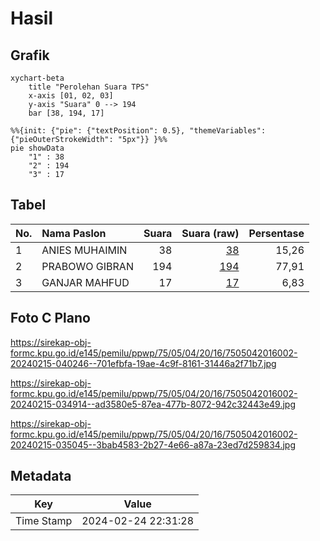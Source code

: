 # Hasil

## Grafik

```mermaid
xychart-beta
    title "Perolehan Suara TPS"
    x-axis [01, 02, 03]
    y-axis "Suara" 0 --> 194
    bar [38, 194, 17]
```

```mermaid
%%{init: {"pie": {"textPosition": 0.5}, "themeVariables": {"pieOuterStrokeWidth": "5px"}} }%%
pie showData
    "1" : 38
    "2" : 194
    "3" : 17
```

## Tabel

| No. | Nama Paslon    | Suara | Suara (raw) | Persentase |
|:--- |:-------------- | -----:| -----------:| ----------:|
| 1   | ANIES MUHAIMIN | 38    | [38][p-1]   | 15,26      |
| 2   | PRABOWO GIBRAN | 194   | [194][p-2]  | 77,91      |
| 3   | GANJAR MAHFUD  | 17    | [17][p-3]   | 6,83       |


[p-1]: https://github.com/gigit-pemilu/pemilu-2024-75-gorontalo/blob/main/pilpres/hitung-suara/sub/75-gorontalo/sub/05-gorontalo-utara/sub/04-sumalata/sub/2016-pulohenti/sub/002-tps/sub/paslon-1.txt
[p-2]: https://github.com/gigit-pemilu/pemilu-2024-75-gorontalo/blob/main/pilpres/hitung-suara/sub/75-gorontalo/sub/05-gorontalo-utara/sub/04-sumalata/sub/2016-pulohenti/sub/002-tps/sub/paslon-2.txt
[p-3]: https://github.com/gigit-pemilu/pemilu-2024-75-gorontalo/blob/main/pilpres/hitung-suara/sub/75-gorontalo/sub/05-gorontalo-utara/sub/04-sumalata/sub/2016-pulohenti/sub/002-tps/sub/paslon-3.txt

## Foto C Plano

https://sirekap-obj-formc.kpu.go.id/e145/pemilu/ppwp/75/05/04/20/16/7505042016002-20240215-040246--701efbfa-19ae-4c9f-8161-31446a2f71b7.jpg

https://sirekap-obj-formc.kpu.go.id/e145/pemilu/ppwp/75/05/04/20/16/7505042016002-20240215-034914--ad3580e5-87ea-477b-8072-942c32443e49.jpg

https://sirekap-obj-formc.kpu.go.id/e145/pemilu/ppwp/75/05/04/20/16/7505042016002-20240215-035045--3bab4583-2b27-4e66-a87a-23ed7d259834.jpg


## Metadata

| Key        | Value               |
| ---------- | ------------------- |
| Time Stamp | 2024-02-24 22:31:28 |



